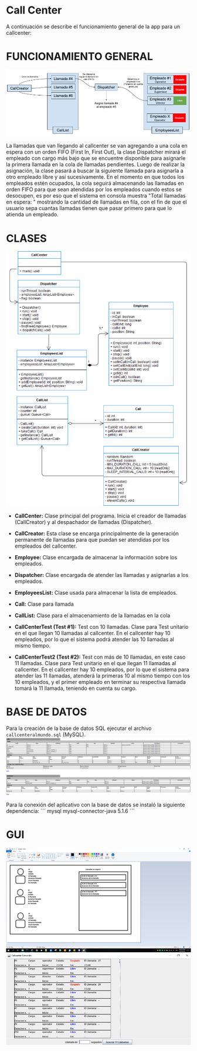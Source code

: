# Call Center

A continuación se describe el funcionamiento general de la app para un callcenter:

# FUNCIONAMIENTO GENERAL

![alt text](https://raw.githubusercontent.com/orejuelajd/callcenter/master/resources/diagrama_general_callcenter.png)


La llamadas que van llegando al callcenter se van agregando a una cola en espera con un orden FIFO (First In, First Out), la clase Dispatcher mirará el empleado con cargo más bajo que se encuentre disponible para asignarle la primera llamada en la cola de llamadas pendientes. Luego de realizar la asignación, la clase pasará a buscar la siguiente llamada para asignarla a otro empleado libre y así sucesivamente. En el momento en que todos los empleados estén ocupados, la cola seguirá almacenando las llamadas en orden FIFO para que sean atendidas por los empleados cuando estos se desocupen, es por eso que el sistema en consola muestra "Total llamadas en espera: " mostrando la cantidad de llamadas en fila, con el fin de que el usuario sepa cuantas llamadas tienen que pasar primero para que lo atienda un empleado.

# CLASES

![Diagrama de clases](https://raw.githubusercontent.com/orejuelajd/callcenter/master/resources/uml_callcenter.png)

- **CallCenter:** Clase principal del programa. Inicia el creador de llamadas (CallCreator) y al despachador de llamadas (Dispatcher).

- **CallCreator:** Esta clase se encarga principalmente de la generación permanente de llamadas para que puedan ser atendidas por los empleados del callcenter.

- **Employee:** Clase encargada de almacenar la información sobre los empleados.

- **Dispatcher:** Clase encargada de  atender las llamadas y asignarlas a los empleados.

- **EmployeesList:** Clase usada para almacenar la lista de empleados.

- **Call:** Clase para llamada

- **CallList:** Clase para el almacenamiento de la llamadas en la cola

- **CallCenterTest (Test #1):** Test con 10 llamadas. Clase para Test unitario en el que llegan 10 llamadas al callcenter. En el callcenter hay 10 empleados, por lo que el sistema podrá atender las 10 llamadas al mismo tiempo.

- **CallCenterTest2 (Test #2):** Test con más de 10 llamadas, en este caso 11 llamadas. Clase para Test unitario en el que llegan 11 llamadas al callcenter. En el callcenter hay 10 empleados, por lo que el sistema para atender las 11 llamadas, atenderá la primeras 10 al mismo tiempo con los 10 empleados, y el primer empleado en terminar su respectiva llamada tomará la 11 llamada, teniendo en cuenta su cargo.

# BASE DE DATOS
Para la creación de la base de datos SQL ejecutar el archivo ```callcenteralmundo.sql``` (MySQL).
![Tabla de la base de datos](https://raw.githubusercontent.com/orejuelajd/callcenter/master/resources/tablas_base_datos.PNG)

Para la conexión del aplicativo con la base de datos se instaló la siguiente dependencia:
´´´
<dependency>
    <groupId>mysql</groupId>
    <artifactId>mysql-connector-java</artifactId>
    <version>5.1.6</version>
</dependency>
´´´

# GUI
![Mockup](https://raw.githubusercontent.com/orejuelajd/callcenter/master/resources/mockup_gui.PNG)
![GUI](https://raw.githubusercontent.com/orejuelajd/callcenter/master/resources/gui.PNG)